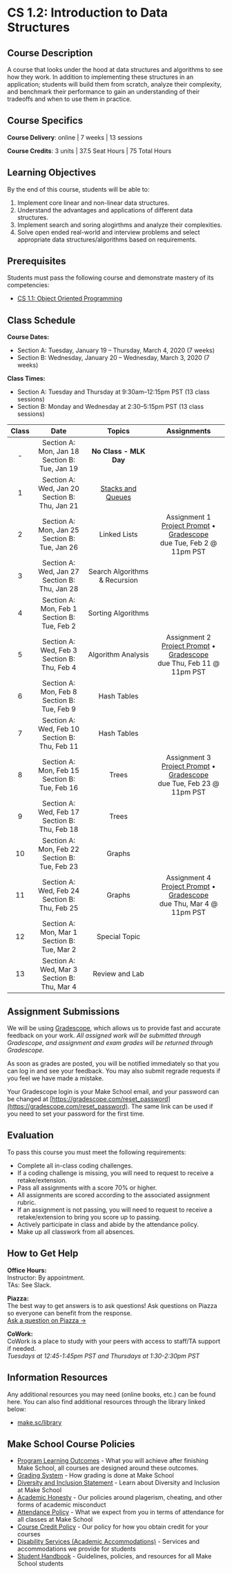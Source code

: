 # CS 1.2: Introduction to Data Structures

## Course Description

A course that looks under the hood at data structures and algorithms to see how they work. In addition to implementing these structures in an application; students will build them from scratch, analyze their complexity, and benchmark their performance to gain an understanding of their tradeoffs and when to use them in practice.

## Course Specifics

**Course Delivery**: online | 7 weeks | 13 sessions

**Course Credits**: 3 units | 37.5 Seat Hours | 75 Total Hours

## Learning Objectives

By the end of this course, students will be able to:

1. Implement core linear and non-linear data structures.
1. Understand the advantages and applications of different data structures.
1. Implement search and soring alogirthms and analyze their complexities.
1. Solve open ended real-world and interview problems and select appropriate data structures/algorithms based on requirements. 


## Prerequisites

Students must pass the following course and demonstrate mastery of its competencies:

-  [CS 1.1: Object Oriented Programming](https://make.sc/cs11)

## Class Schedule

**Course Dates:** 
* Section A: Tuesday, January 19 – Thursday, March 4, 2020 (7 weeks)
* Section B: Wednesday, January 20 – Wednesday, March 3, 2020 (7 weeks)

**Class Times:**
* Section A: Tuesday and Thursday at 9:30am–12:15pm PST (13 class sessions)
* Section B: Monday and Wednesday at 2:30–5:15pm PST (13 class sessions)

| Class |                         Date                            |           Topics              | Assignments | 
|:-----:|:-------------------------------------------------------:|:-----------------------------:|:-----------:|
|  -    |  Section A: Mon, Jan 18 <br> Section B:  Tue, Jan 19    | **No Class - MLK Day**        |
|  1    |  Section A: Wed, Jan 20 <br> Section B:  Thu, Jan 21    | [Stacks and Queues]             | 
|  2    |  Section A: Mon, Jan 25 <br> Section B:  Tue, Jan 26    | Linked Lists                  | Assignment 1 <br/> [Project Prompt]() • [Gradescope]() <br/> due Tue, Feb 2 @ 11pm PST
|  3    |  Section A: Wed, Jan 27 <br> Section B:  Thu, Jan 28    | Search Algorithms & Recursion | 
|  4    |  Section A: Mon, Feb 1  <br> Section B:  Tue, Feb 2     | Sorting Algorithms            |
|  5    |  Section A: Wed, Feb 3  <br> Section B:  Thu, Feb 4     | Algorithm Analysis            | Assignment 2 <br/> [Project Prompt]() • [Gradescope]() <br/> due Thu, Feb 11 @ 11pm PST
|  6    |  Section A: Mon, Feb 8  <br> Section B:  Tue, Feb 9     | Hash Tables                   | 
|  7    |  Section A: Wed, Feb 10 <br> Section B:  Thu, Feb 11    | Hash Tables                   | 
|  8    |  Section A: Mon, Feb 15 <br> Section B:  Tue, Feb 16    | Trees                         | Assignment 3 <br/> [Project Prompt]() • [Gradescope]() <br/> due Tue, Feb 23 @ 11pm PST
|  9    |  Section A: Wed, Feb 17 <br> Section B:  Thu, Feb 18    | Trees                         | 
|  10   |  Section A: Mon, Feb 22 <br> Section B:  Tue, Feb 23    | Graphs                        |
|  11   |  Section A: Wed, Feb 24 <br> Section B:  Thu, Feb 25    | Graphs                        | Assignment 4 <br/> [Project Prompt]() • [Gradescope]() <br/> due Thu, Mar 4 @ 11pm PST
|  12   |  Section A: Mon, Mar 1  <br> Section B:  Tue, Mar 2     | Special Topic                 | 
|  13   |  Section A: Wed, Mar 3  <br> Section B:  Thu, Mar 4     | Review and Lab                | 


[Arrays & Linked Lists]:https://docs.google.com/presentation/d/1166gIzsOn-fMl8UT2US6OCmYX3Z9XNP1Z0rjjKgzrhg/edit#slide=id.g7db18ff8bb_0_63
[Algorithm Analysis]:https://docs.google.com/presentation/d/195VG9kyXou_jL1VX7w9R5dOJ76p0rek1jYqrWEnBf70/edit#slide=id.ga55ca9f4ae_0_83
[Music Playlist]: Lessons/playlist.md
[Final Graph Project]: Lessons/graphproject.md
[Recursion and Search Algorithms]:https://docs.google.com/presentation/d/1qFDn7pWKxkHc1PWInQVxSGudzAbHuQDiXE2onEMxMQA/edit#slide=id.g9f11f32373_1_0

[Stacks and Queues]: https://docs.google.com/presentation/d/1_LBLE3oVDJGSyHZ284QsQHpsZre5qBsSJ0_wzI4St0I/

[Hash Tables]: https://docs.google.com/presentation/d/1WDzrB3fF68I8B5Zi54LwPXvd_sGlq4SXyXDuwT2IPY8/edit#slide=id.ga99f0fc9c3_1_102

[Trees]: https://docs.google.com/presentation/d/16tCYlSxXg-b6ntPl1FllD-Oi7vDtqB9XVFuSQLOxwHc/edit#slide=id.gac88f69591_0_397

[Sorting Algorithms]:https://docs.google.com/presentation/d/1tfKbsDkx-2cOZzjkGOT8rjN8dUDTfyvJCwMLxqxm5Fs/edit#slide=id.gaeb2fdf359_0_542

[Graphs]:https://docs.google.com/presentation/d/1qpp_EbPWoQgG4knv3QGwYvBShjxwJ2k0WAP8tkqp6Ck/edit#slide=id.g7867ca909e_0_166

## Assignment Submissions

We will be using [Gradescope](gradescope.com), which allows us to provide fast and accurate feedback on your work. *All assigned work will be submitted through Gradescope, and assignment and exam grades will be returned through Gradescope.*

As soon as grades are posted, you will be notified immediately so that you can log in and see your feedback. You may also submit regrade requests if you feel we have made a mistake.

Your Gradescope login is your Make School email, and your password can be changed at [https://gradescope.com/reset_password](https://gradescope.com/reset_password). The same link can be used if you need to set your password for the first time.



## Evaluation

To pass this course you must meet the following requirements:

- Complete all in-class coding challenges. 
- If a coding challenge is missing, you will need to request to receive a retake/extension. 
- Pass all assignments with a score 70% or higher.
- All assignments are scored according to the associated assignment rubric.
- If an assignment is not passing, you will need to request to receive a retake/extension to bring you score up to passing.
- Actively participate in class and abide by the attendance policy.
- Make up all classwork from all absences.


## How to Get Help
**Office Hours:** \
Instructor: By appointment.\
TAs: See Slack.

**Piazza:** \
The best way to get answers is to ask questions! Ask questions on Piazza so everyone can benefit from the response. \
[Ask a question on Piazza →](https://make.sc/cs1.2-piazza)

**CoWork:** \
CoWork is a place to study with your peers with access to staff/TA support if needed. \
*Tuesdays at 12:45-1:45pm PST and Thursdays at 1:30-2:30pm PST*


##  Information Resources

Any additional resources you may need (online books, etc.) can be found here. You can also find additional resources through the library linked below:

- [make.sc/library](http://make.sc/library)

## Make School Course Policies

- [Program Learning Outcomes](https://make.sc/program-learning-outcomes) - What you will achieve after finishing Make School, all courses are designed around these outcomes.
- [Grading System](https://make.sc/grading-system) - How grading is done at Make School
- [Diversity and Inclusion Statement](https://make.sc/diversity-and-inclusion-statement) - Learn about Diversity and Inclusion at Make School
- [Academic Honesty](https://make.sc/academic-honesty-policy) - Our policies around plagerism, cheating, and other forms of academic misconduct 
- [Attendance Policy](https://make.sc/attendance-policy) - What we expect from you in terms of attendance for all classes at Make School
- [Course Credit Policy](https://make.sc/course-credit-policy) - Our policy for how you obtain credit for your courses
- [Disability Services (Academic Accommodations)](https://make.sc/disability-services) - Services and accommodations we provide for students
- [Student Handbook](https://make.sc/student-handbook) - Guidelines, policies, and resources for all Make School students

